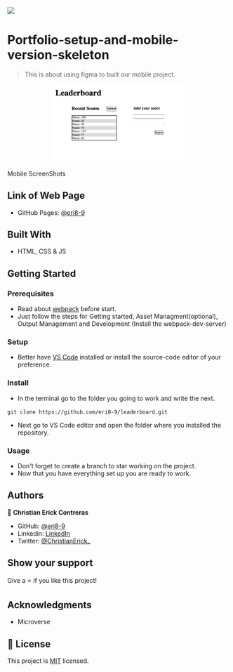 
![](https://img.shields.io/badge/Microverse-blueviolet)

# Portfolio-setup-and-mobile-version-skeleton

> This is about using figma to built our mobile project.

<div align="center"><img src="./src/leaderboard.png" width="300"/></div>

Mobile ScreenShots

## Link of Web Page

- GitHub Pages: [@eri8-9](https://eri8-9.github.io/leaderboard/dist/)

## Built With

- HTML, CSS & JS

## Getting Started

### Prerequisites
  - Read about [webpack](https://webpack.js.org/guides/getting-started/) before start.
  - Just follow the steps for Getting started, Asset Managment(optional), Output Management and Development (Install the webpack-dev-server)

### Setup
  - Better have [VS Code](https://code.visualstudio.com/) installed or install the source-code editor of your preference. 

### Install
  - In the terminal go to the folder you going to work and write the next. 
  ```
  git clone https://github.com/eri8-9/leaderboard.git
  ```
  - Next go to VS Code editor and open the folder where you installed the repository.
### Usage
  - Don't forget to create a branch to star working on the project.
  - Now that you have everything set up you are ready to work.

## Authors

👤 **Christian Erick Contreras**

- GitHub: [@eri8-9](https://github.com/eri8-9)
- Linkedin: [LinkedIn](https:linkedin.com/in/christian-erick-contreras-9945b820b)
- Twitter: [@ChristianErick_](https://twitter.com/ChristianErick_)

## Show your support

Give a ⭐️ if you like this project!

## Acknowledgments

- Microverse

## 📝 License

This project is [MIT](LICENSE) licensed.